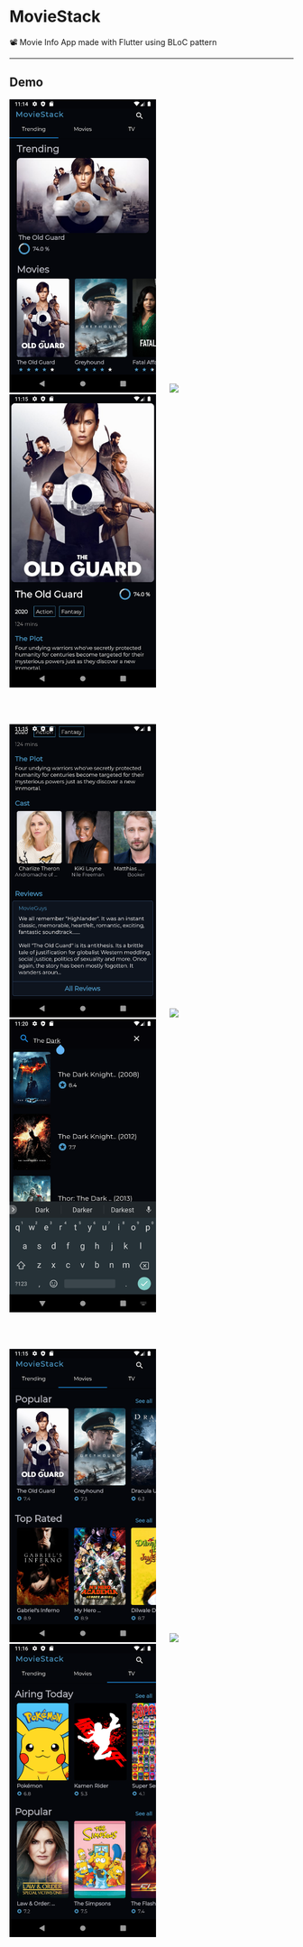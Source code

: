 # MovieStack

📽 Movie Info App made with Flutter using BLoC pattern

---

## Demo

<p float="left">
  <img src="https://github.com/prashantchanne12/MovieStack-Flutter/blob/master/screenshots/1.png" width="260" />
  &nbsp&nbsp&nbsp&nbsp
  <img src="https://github.com/prashantchanne12/MovieStack-Flutter/blob/master/screenshots/1.1png" width="260" />
  &nbsp&nbsp&nbsp&nbsp
  <img src="https://github.com/prashantchanne12/MovieStack-Flutter/blob/master/screenshots/2.png" width="260" />
</p>



<br>
<br>


<p float="left">
  <img src="https://github.com/prashantchanne12/MovieStack-Flutter/blob/master/screenshots/3.png" width="260" />
  &nbsp&nbsp&nbsp&nbsp
  <img src="https://github.com/prashantchanne12/MovieStack-Flutter/blob/master/screenshots/4.1png" width="260" />
  &nbsp&nbsp&nbsp&nbsp
  <img src="https://github.com/prashantchanne12/MovieStack-Flutter/blob/master/screenshots/5.png" width="260" />
</p>

<br>
<br>


<p float="left">
  <img src="https://github.com/prashantchanne12/MovieStack-Flutter/blob/master/screenshots/6.png" width="260" />
  &nbsp&nbsp&nbsp&nbsp
  <img src="https://github.com/prashantchanne12/MovieStack-Flutter/blob/master/screenshots/7.1png" width="260" />
  &nbsp&nbsp&nbsp&nbsp
  <img src="https://github.com/prashantchanne12/MovieStack-Flutter/blob/master/screenshots/8.png" width="260" />
</p>

